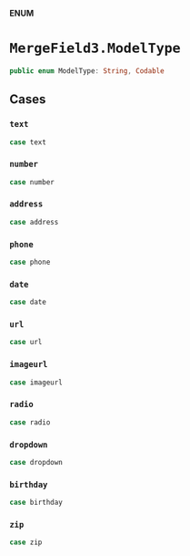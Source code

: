 **ENUM**

# `MergeField3.ModelType`

```swift
public enum ModelType: String, Codable
```

## Cases
### `text`

```swift
case text
```

### `number`

```swift
case number
```

### `address`

```swift
case address
```

### `phone`

```swift
case phone
```

### `date`

```swift
case date
```

### `url`

```swift
case url
```

### `imageurl`

```swift
case imageurl
```

### `radio`

```swift
case radio
```

### `dropdown`

```swift
case dropdown
```

### `birthday`

```swift
case birthday
```

### `zip`

```swift
case zip
```
